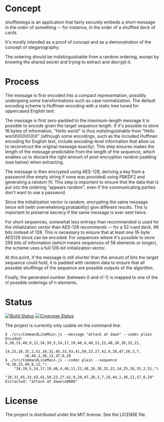 Concept
=======

shufflestega is an application that fairly securely embeds a short message
in the _order_ of something -- for instance, in the order of a shuffled
deck of cards.

It's mostly intended as a proof of concept and as a demonstration of the
concept of steganography.

The ordering should be indistinguishable from a random ordering, except by
knowing the shared secret and trying to extract and decrypt it.

Process
=======

The message is first encoded into a compact representation, possibly
undergoing some transformations such as case normalization. The default
encoding scheme is Huffman encoding with a static tree tuned for uppercased
English text.

The message is first zero-padded to the maximum-length message it is possible
to encode given the target sequence length. If it's possible to store 16 bytes
of information, "Hello world" is thus indistinguishable from
"Hello world\0\0\0\0\0" (although some encodings, such as the included
Huffman encoding for English text, include encoding-level information that
allow us to reconstruct the original message exactly). This step ensures makes
the length of the message predictable from the length of the sequence, which
enables us to discard the right amount of post-encryption random padding
(see below) when extracting.

The message is then encrypted using AES-128, deriving a key from a password
(the empty string if none was provided) using PBKDF2 and generating a random
IV. This step is important to ensure that the data that is put into the
ordering "appears random", even if the communicating parties don't want to
use a password.

Since the initialization vector is random, encrypting the same message twice
will (with overwhelming probability) give different results. This is important
to preserve secrecy if the same message is ever sent twice.

For short sequences, somewhat less entropy than recommended is used for the
initialization vector than AES-128 recommends -- for a 52-card deck, 96
bits instead of 128. This is necessary to ensure that at least one 16-byte
AES128 block can be encoded. For sequences where it's possible to store 256
bits of information (which means sequences of 58 elements or longer), the
scheme uses a full 128-bit initialization vector.

At this point, if the message is still shorter than the amount of bits the
target sequence could hold, it is padded with random data to ensure that
all possible shufflings of the sequence are possible outputs of the algorithm.

Finally, the generated number (between 0 and n!-1) is mapped to one of the n!
possible orderings of n elements.

Status
======

[![Build Status](https://travis-ci.org/steinarvk/shufflestega.png?branch=master)](https://travis-ci.org/steinarvk/shufflestega)
[![Coverage Status](https://coveralls.io/repos/steinarvk/shufflestega/badge.png?branch=master)](https://coveralls.io/r/steinarvk/shufflestega?branch=master)

The project is currently only usable on the command line.

    $ ./src/CommandLineMain.js --message "attack at dawn" --codec plain
    Encoded: 6,30,15,49,8,12,34,39,5,24,17,19,46,4,40,11,22,48,26,38,32,21,
             14,25,18,35,2,51,10,31,45,33,43,41,50,23,27,42,9,28,47,20,3,7,
             16,44,1,36,13,37,0,29
    $ ./src/CommandLineMain.js --codec plain --sequence "6,30,15,49,8,12,"\
        "34,39,5,24,17,19,46,4,40,11,22,48,26,38,32,21,14,25,18,35,2,51,"\
        "10,31,45,33,43,41,50,23,27,42,9,28,47,20,3,7,16,44,1,36,13,37,0,29"
    Extracted: "attack at dawn\u0000"

License
=======

The project is distributed under the MIT license. See the LICENSE file.
